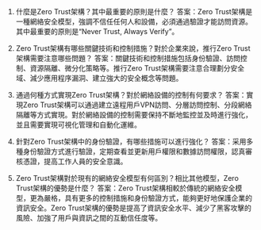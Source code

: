 1. 什麼是Zero Trust架構？其中最重要的原則是什麼？
答案：Zero Trust架構是一種網絡安全模型，強調不信任任何人和設備，必須通過驗證才能訪問資源。其中最重要的原則是“Never Trust, Always Verify”。

2. Zero Trust架構有哪些關鍵技術和控制措施？對於企業來說，推行Zero Trust架構需要注意哪些問題？
答案：關鍵技術和控制措施包括身份驗證、訪問控制、資源隔離、微分化策略等。推行Zero Trust架構需要注意合理劃分安全域、減少應用程序漏洞、建立強大的安全概念等問題。

3. 通過何種方式實現Zero Trust架構？對於網絡設備的控制有何要求？
答案：實現Zero Trust架構可以通過建立遠程用戶VPN訪問、分層訪問控制、分段網絡隔離等方式實現。對於網絡設備的控制需要保持不斷地監控並及時進行強化，並且需要實現可視化管理和自動化運維。

4. 針對Zero Trust架構中的身份驗證，有哪些措施可以進行強化？
答案：采用多種身份驗證方式進行驗證，定期查看並更新用戶權限和數據訪問權限，認真審核憑證，提高工作人員的安全意識。

5. Zero Trust架構對於現有的網絡安全模型有何區別？相比其他模型，Zero Trust架構的優勢是什麼？
答案：Zero Trust架構相較於傳統的網絡安全模型，更為嚴格，具有更多的控制措施和身份驗證方式，能夠更好地保護企業的資訊安全。Zero Trust架構的優勢是提高了資訊安全水平、減少了黑客攻擊的風險、加強了用戶與資訊之間的互動信任度等。